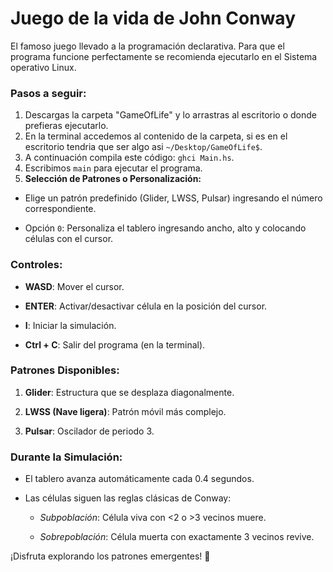 # Juego de la vida de John Conway
El famoso juego llevado a la programación declarativa.
Para que el programa funcione perfectamente se recomienda ejecutarlo en el Sistema operativo Linux.
### Pasos a seguir:

 1. Descargas la carpeta "GameOfLife" y lo arrastras al escritorio o donde prefieras ejecutarlo.
 2. En la terminal accedemos al contenido de la carpeta, si es en el escritorio tendria que ser algo asi `~/Desktop/GameOfLife$`.
 3. A continuación compila este código: `ghci Main.hs`.
 4. Escribimos `main` para ejecutar el programa.
 5. **Selección de Patrones o Personalización:**

-   Elige un patrón predefinido (Glider, LWSS, Pulsar) ingresando el número correspondiente.
    
-   Opción  `0`: Personaliza el tablero ingresando ancho, alto y colocando células con el cursor.
### Controles:

-   **WASD**: Mover el cursor.
    
-   **ENTER**: Activar/desactivar célula en la posición del cursor.
    
-   **I**: Iniciar la simulación.
    
-   **Ctrl + C**: Salir del programa (en la terminal).
    

### Patrones Disponibles:

1.  **Glider**: Estructura que se desplaza diagonalmente.
    
2.  **LWSS (Nave ligera)**: Patrón móvil más complejo.
    
3.  **Pulsar**: Oscilador de periodo 3.
### Durante la Simulación:

-   El tablero avanza automáticamente cada 0.4 segundos.
    
-   Las células siguen las reglas clásicas de Conway:
    
    -   _Subpoblación_: Célula viva con <2 o >3 vecinos muere.
        
    -   _Sobrepoblación_: Célula muerta con exactamente 3 vecinos revive.

¡Disfruta explorando los patrones emergentes! 🚀